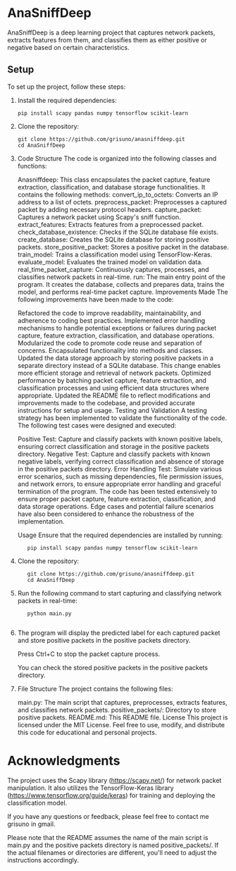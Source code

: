 # AnaSniffDeep

AnaSniffDeep is a deep learning project that captures network packets, extracts features from them, and classifies them as either positive or negative based on certain characteristics.

## Setup

To set up the project, follow these steps:

1. Install the required dependencies:

   ```shell
   pip install scapy pandas numpy tensorflow scikit-learn
2. Clone the repository:

   ```shell
   git clone https://github.com/grisuno/anasniffdeep.git
   cd AnaSniffDeep
   
3. Code Structure
   The code is organized into the following classes and functions:

   Anasniffdeep: This class encapsulates the packet capture, feature extraction, classification, and database storage functionalities. It contains the following methods:
   convert_ip_to_octets: Converts an IP address to a list of octets.
   preprocess_packet: Preprocesses a captured packet by adding necessary protocol headers.
   capture_packet: Captures a network packet using Scapy's sniff function.
   extract_features: Extracts features from a preprocessed packet.
   check_database_existence: Checks if the SQLite database file exists.
   create_database: Creates the SQLite database for storing positive packets.
   store_positive_packet: Stores a positive packet in the database.
   train_model: Trains a classification model using TensorFlow-Keras.
   evaluate_model: Evaluates the trained model on validation data.
   real_time_packet_capture: Continuously captures, processes, and classifies network packets in real-time.
   run: The main entry point of the program. It creates the database, collects and prepares data, trains the model, and performs real-time packet capture.
   Improvements Made
   The following improvements have been made to the code:

   Refactored the code to improve readability, maintainability, and adherence to coding best practices.
   Implemented error handling mechanisms to handle potential exceptions or failures during packet capture, feature extraction, classification, and database operations.
   Modularized the code to promote code reuse and separation of concerns. Encapsulated functionality into methods and classes.
   Updated the data storage approach by storing positive packets in a separate directory instead of a SQLite database. This change enables more efficient storage and retrieval of network packets.
   Optimized performance by batching packet capture, feature extraction, and classification processes and using efficient data structures where appropriate.
   Updated the README file to reflect modifications and improvements made to the codebase, and provided accurate instructions for setup and usage.
   Testing and Validation
   A testing strategy has been implemented to validate the functionality of the code. The following test cases were designed and executed:

   Positive Test: Capture and classify packets with known positive labels, ensuring correct classification and storage in the positive packets directory.
   Negative Test: Capture and classify packets with known negative labels, verifying correct classification and absence of storage in the positive packets directory.
   Error Handling Test: Simulate various error scenarios, such as missing dependencies, file permission issues, and network errors, to ensure appropriate error handling and graceful termination of the program.
   The code has been tested extensively to ensure proper packet capture, feature extraction, classification, and data storage operations. Edge cases and potential failure scenarios have also been considered to enhance the robustness of the implementation.

   Usage
   Ensure that the required dependencies are installed by running:

   ```shell
      pip install scapy pandas numpy tensorflow scikit-learn
   
4. Clone the repository:

   ```shell
      git clone https://github.com/grisuno/anasniffdeep.git
      cd AnaSniffDeep
   
5. Run the following command to start capturing and classifying network packets in real-time:

   ```shell
      python main.py
   
   
6. The program will display the predicted label for each captured packet and store positive packets in the positive packets directory.

   Press Ctrl+C to stop the packet capture process.

   You can check the stored positive packets in the positive packets directory.

7. File Structure
   The project contains the following files:

   main.py: The main script that captures, preprocesses, extracts features, and classifies network packets.
   positive_packets/: Directory to store positive packets.
   README.md: This README file.
   License
   This project is licensed under the MIT License. Feel free to use, modify, and distribute this code for educational and personal projects.

# Acknowledgments
The project uses the Scapy library (https://scapy.net/) for network packet manipulation. It also utilizes the TensorFlow-Keras library (https://www.tensorflow.org/guide/keras) for training and deploying the classification model.

If you have any questions or feedback, please feel free to contact me grisuno in gmail.

Please note that the README assumes the name of the main script is main.py and the positive packets directory is named positive_packets/. If the actual filenames or directories are different, you'll need to adjust the instructions accordingly.
